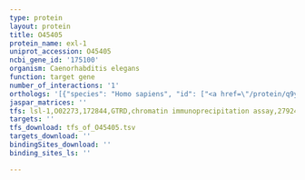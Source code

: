 ```yaml
---
type: protein
layout: protein
title: O45405
protein_name: exl-1
uniprot_accession: O45405
ncbi_gene_id: '175100'
organism: Caenorhabditis elegans
function: target gene
number_of_interactions: '1'
orthologs: '[{"species": "Homo sapiens", "id": ["<a href=\"/protein/q9y696\">Q9Y696</a>", "<a href=\"/protein/o15247\">O15247</a>"]}, {"species": "Mus musculus", "id": ["<a href=\"/protein/q8bxk9\">Q8BXK9</a>", "<a href=\"/protein/q9qyb1\">Q9QYB1</a>"]}, {"species": "Rattus norvegicus", "id": ["<a href=\"/protein/q5m883\">Q5M883</a>", "<a href=\"/protein/g3v8c4\">G3V8C4</a>", "Q9EPT8"]}, {"species": "Danio rerio", "id": ["<a href=\"/protein/f1qti1\">F1QTI1</a>", "<a href=\"/protein/a2cef5\">A2CEF5</a>"]}]'
jaspar_matrices: ''
tfs: lsl-1,O02273,172844,GTRD,chromatin immunoprecipitation assay,27924024%5Buid%5D,No
targets: ''
tfs_download: tfs_of_O45405.tsv
targets_download: ''
bindingSites_download: ''
binding_sites_ls: ''

---
```


